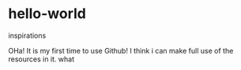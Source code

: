 # hello-world
inspirations

OHa! It is my first time to use Github! I think i can make full use of the resources in it.
what
